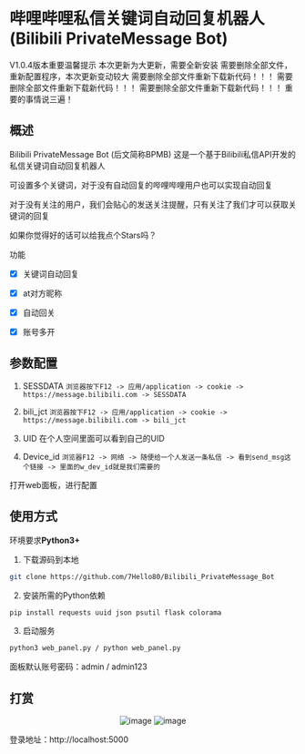 # 哔哩哔哩私信关键词自动回复机器人 (Bilibili PrivateMessage Bot)

V1.0.4版本重要温馨提示
本次更新为大更新，需要全新安装
需要删除全部文件，重新配置程序，本次更新变动较大
需要删除全部文件重新下载新代码！！！
需要删除全部文件重新下载新代码！！！
需要删除全部文件重新下载新代码！！！
重要的事情说三遍！

## 概述

Bilibili PrivateMessage Bot (后文简称BPMB) 这是一个基于Bilibili私信API开发的私信关键词自动回复机器人

可设置多个关键词，对于没有自动回复的哔哩哔哩用户也可以实现自动回复

对于没有关注的用户，我们会贴心的发送关注提醒，只有关注了我们才可以获取关键词的回复

如果你觉得好的话可以给我点个Stars吗？

功能

- [x] 关键词自动回复

- [x] at对方昵称

- [x] 自动回关

- [x] 账号多开

## 参数配置

1. SESSDATA
`浏览器按下F12 -> 应用/application -> cookie -> https://message.bilibili.com -> SESSDATA`

2. bili_jct
`浏览器按下F12 -> 应用/application -> cookie -> https://message.bilibili.com -> bili_jct`

3. UID
在个人空间里面可以看到自己的UID

4. Device_id
`浏览器F12 -> 网络 -> 随便给一个人发送一条私信 -> 看到send_msg这个链接 -> 里面的w_dev_id就是我们需要的`

打开web面板，进行配置

## 使用方式

环境要求**Python3+**

1. 下载源码到本地
```bash
git clone https://github.com/7Hello80/Bilibili_PrivateMessage_Bot
```

2. 安装所需的Python依赖
```bash
pip install requests uuid json psutil flask colorama
```

3. 启动服务
```bash
python3 web_panel.py / python web_panel.py
```

面板默认账号密码：admin / admin123

## 打赏

<div align="center">
  <img alt="image" src="https://app.bzks.qzz.io/src/png/alipay-BJaNLw5H.png" />
<img alt="image" src="https://app.bzks.qzz.io/src/png/vx-D_zisWkG.png" />
</div>

登录地址：http://localhost:5000